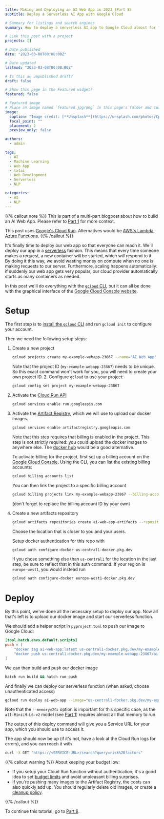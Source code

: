 ```yaml
---
title: Making and Deploying an AI Web App in 2023 (Part 8)
subtitle: Deploy a Serverless AI App with Google Cloud

# Summary for listings and search engines
summary: How to deploy a serverless AI app to Google Cloud almost for free using Cloud Run and the Artifact Registry.

# Link this post with a project
projects: []

# Date published
date: "2023-03-08T00:08:00Z"

# Date updated
lastmod: "2023-03-08T00:08:00Z"

# Is this an unpublished draft?
draft: false

# Show this page in the Featured widget?
featured: false

# Featured image
# Place an image named `featured.jpg/png` in this page's folder and customize its options here.
image:
  caption: "Image credit: [**Unsplash**](https://unsplash.com/photos/CpkOjOcXdUY)"
  focal_point: ""
  placement: 2
  preview_only: false

authors:
  - admin

tags:
  - AI
  - Machine Learning
  - Web App
  - txtai
  - Web Development
  - Serverless
  - NLP

categories:
  - AI
  - NLP
---
```


{{% callout note %}}
This is part of a multi-part blogpost about how to build an AI Web App.
Please refer to [Part 1](/post/2023-03-01-ai-web-app) for more context.

This post uses [Google's Cloud Run](https://cloud.google.com/run).
Alternatives would be [AWS's Lambda](https://aws.amazon.com/lambda/), [Azure Functions](https://learn.microsoft.com/en-us/azure/azure-functions/functions-overview).
{{% /callout %}}

It's finally time to deploy our web app so that everyone can reach it.
We'll deploy our app in a [serverless](https://en.wikipedia.org/wiki/Serverless_computing) fashion.
This means that every time someone makes a request, a new container will be started, which will respond
to it.
By doing it this way, we avoid wasting money on compute when no one is making requests to our server.
Furthermore, scaling happens automatically: if suddenly our web app gets very popular, our cloud
provider automatically starts as many containers as needed.

In this post we'll do everything with the [`gcloud` CLI](https://cloud.google.com/sdk/gcloud),
but it can all be done with the graphical interface of the
[Google Cloud Console website](https://console.cloud.google.com/).

# Setup

The first step is to [install the `gcloud` CLI](https://cloud.google.com/sdk/docs/install)
and run `gcloud init` to configure your account.

Then we need the following setup steps:

1. Create a new project

   ```bash
   gcloud projects create my-example-webapp-23867 --name="AI Web App"
   ```

   Note that the project ID (`my-example-webapp-23867`) needs to be unique.
   So this exact command won't work for you, you will need to create your own project ID. 2. Configure `gcloud` to use your project:

   ```bash
   gcloud config set project my-example-webapp-23867
   ```

2. Activate the [Cloud Run API](https://cloud.google.com/run/docs/reference/rest)

   ```bash
   gcloud services enable run.googleapis.com
   ```

3. Activate the [Artifact Registry](https://cloud.google.com/artifact-registry),
   which we will use to upload our docker images.

   ```bash
   gcloud services enable artifactregistry.googleapis.com
   ```

   Note that this step requires that billing is enabled in the project.
   This step is not strictly required: you could upload the docker images to anywhere else.
   The [docker hub](https://hub.docker.com/) would be a good alternative.

   To activate billing for the project, first set up a billing account on the [Google Cloud Console](https://console.cloud.google.com/).
   Using the CLI, you can list the existing billing accounts:

   ```bash
   gcloud billing accounts list
   ```

   You can then link the project to a specific billing account

   ```bash
   gcloud billing projects link my-example-webapp-23867 --billing-account 0X0X0X-0X0X0X-0X0X0X
   ```

   (don't forget to replace the billing account ID by your own)

4. Create a new artifacts repository

   ```bash
   gcloud artifacts repositories create ai-web-app-artifacts --repository-format=docker --location=us-central1 --description="Docker artifacts"
   ```

   Choose the location that is closer to you and your users.

   Setup docker authentication for this repo with

   ```bash
   gcloud auth configure-docker us-central1-docker.pkg.dev
   ```

   If you chose something else than `us-central1` for the location in the last step, be sure to reflect that in this auth command.
   If your region is `europe-west1`, you would instead run

   ```bash
   gcloud auth configure-docker europe-west1-docker.pkg.dev
   ```

# Deploy

By this point, we've done all the necessary setup to deploy our app.
Now all that's left is to upload our docker image and start our serverless function.

We should add a helper script in `pyproject.toml` to push our image to Google Cloud:

```toml
[tool.hatch.envs.default.scripts]
push = [
    "docker tag ai-web-app:latest us-central1-docker.pkg.dev/my-example-webapp-23867/ai-web-app-artifacts/ai-web-app:latest",
    "docker push us-central1-docker.pkg.dev/my-example-webapp-23867/ai-web-app-artifacts/ai-web-app:latest"
]
```

We can then build and push our docker image

```bash
hatch run build && hatch run push
```

And finally we can deploy our serverless function (when asked, choose unauthenticated access)

```bash
gcloud run deploy ai-web-app --image="us-central1-docker.pkg.dev/my-example-webapp-23867/ai-web-app-artifacts/ai-web-app:latest" --region=us-central1 --memory=2Gi
```

Note that the `--memory=2Gi` option is important for this specific case,
as the `all-MiniLM-L6-v2` model (see [Part 1](/post/2023-03-01-ai-web-app)) requires almost all that memory to run.

The output of this deploy command will give you a Service URL for your app, which you should use
to access it.

The app should now be up (if it's not, have a look at the Cloud Run logs for errors),
and you can reach it with

```bash
curl -X GET "https://<SERVICE-URL>/search?query=risk%20factors"
```

{{% callout warning %}}
About keeping your budget low:

- If you setup your Cloud Run function without authentication, it's a good idea
  to set [budget limits](https://cloud.google.com/billing/docs/how-to/budgets)
  and avoid unpleasant billing surprises.
- If you're pushing many images to the Artifact Registry, the costs can also quickly
  add up.
  You should regularly delete old images, or create a
  [cleanup policy](https://cloud.google.com/artifact-registry/docs/repositories/cleanup-policy).

{{% /callout %}}

To continue this tutorial, go to [Part 9](/post/2023-03-09-ai-web-app).
